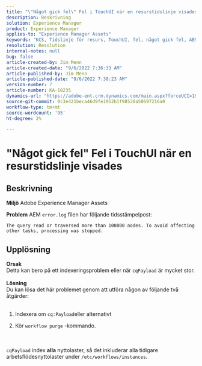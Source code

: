 ```yaml
---
title: "\"Något gick fel\" Fel i TouchUI när en resurstidslinje visades"
description: Beskrivning
solution: Experience Manager
product: Experience Manager
applies-to: "Experience Manager Assets"
keywords: "KCS, Tidslinje för resurs, TouchUI, fel, något gick fel, AEM, Adobe Experience Manager, 6.3"
resolution: Resolution
internal-notes: null
bug: false
article-created-by: Jim Menn
article-created-date: "9/6/2022 7:36:33 AM"
article-published-by: Jim Menn
article-published-date: "9/6/2022 7:38:23 AM"
version-number: 7
article-number: KA-10235
dynamics-url: "https://adobe-ent.crm.dynamics.com/main.aspx?forceUCI=1&pagetype=entityrecord&etn=knowledgearticle&id=8dbc5d9e-b62d-ed11-9db1-0022480866ad"
source-git-commit: 0c3e421beca46d9fe1952b1f98538a50697216a0
workflow-type: tm+mt
source-wordcount: '95'
ht-degree: 2%

---
```


# &quot;Något gick fel&quot; Fel i TouchUI när en resurstidslinje visades

## Beskrivning


<b>Miljö</b>
Adobe Experience Manager Assets

<b>Problem</b>
AEM `error.log` filen har följande tidsstämpelpost:


```
The query read or traversed more than 100000 nodes. To avoid affecting other tasks, processing was stopped.
```



## Upplösning

<b>Orsak</b><br>Detta kan bero på ett indexeringsproblem eller när `cqPayload` är mycket stor. <br> <br><b>Lösning</b><br>Du kan lösa det här problemet genom att utföra någon av följande två åtgärder: <br> <br>
1. Indexera om `cq:Payload`eller alternativt


2. Kör `workflow purge` -kommando.

<br> <br>`cqPayload` index <b>alla</b> nyttolaster, så det inkluderar alla tidigare arbetsflödesnyttolaster under `/etc/workflows/instances`.
